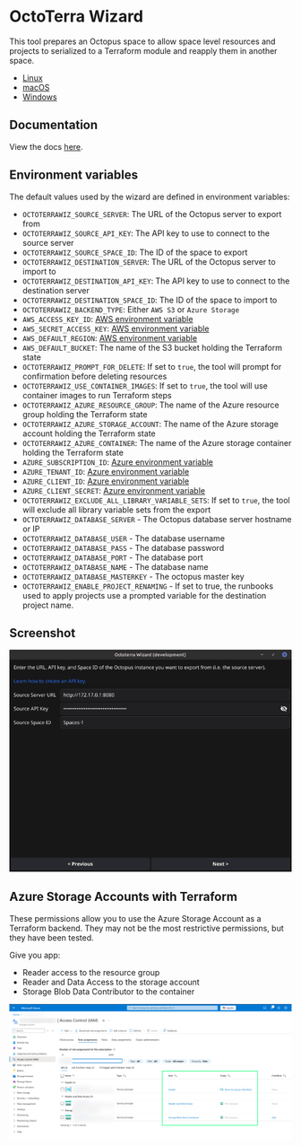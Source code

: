 # OctoTerra Wizard

This tool prepares an Octopus space to allow space level resources and projects to serialized to a Terraform module and reapply them in another space.

* [Linux](https://github.com/mcasperson/OctoterraWizard/releases/latest/download/octoterrawiz_linux_amd64)
* [macOS](https://github.com/mcasperson/OctoterraWizard/releases/latest/download/octoterrawiz_macos_arm64)
* [Windows](https://github.com/mcasperson/OctoterraWizard/releases/latest/download/octoterrawiz_windows_amd64.exe)

## Documentation

View the docs [here](https://octopus.com/docs/administration/migrate-spaces-with-octoterra).

## Environment variables

The default values used by the wizard are defined in environment variables:

* `OCTOTERRAWIZ_SOURCE_SERVER`: The URL of the Octopus server to export from
* `OCTOTERRAWIZ_SOURCE_API_KEY`: The API key to use to connect to the source server
* `OCTOTERRAWIZ_SOURCE_SPACE_ID`: The ID of the space to export
* `OCTOTERRAWIZ_DESTINATION_SERVER`: The URL of the Octopus server to import to
* `OCTOTERRAWIZ_DESTINATION_API_KEY`: The API key to use to connect to the destination server
* `OCTOTERRAWIZ_DESTINATION_SPACE_ID`: The ID of the space to import to
* `OCTOTERRAWIZ_BACKEND_TYPE`: Either `AWS S3` or `Azure Storage`
* `AWS_ACCESS_KEY_ID`: [AWS environment variable](https://docs.aws.amazon.com/cli/latest/userguide/cli-configure-envvars.html)
* `AWS_SECRET_ACCESS_KEY`: [AWS environment variable](https://docs.aws.amazon.com/cli/latest/userguide/cli-configure-envvars.html)
* `AWS_DEFAULT_REGION`: [AWS environment variable](https://docs.aws.amazon.com/cli/latest/userguide/cli-configure-envvars.html)
* `AWS_DEFAULT_BUCKET`: The name of the S3 bucket holding the Terraform state
* `OCTOTERRAWIZ_PROMPT_FOR_DELETE`: If set to `true`, the tool will prompt for confirmation before deleting resources
* `OCTOTERRAWIZ_USE_CONTAINER_IMAGES`: If set to `true`, the tool will use container images to run Terraform steps
* `OCTOTERRAWIZ_AZURE_RESOURCE_GROUP`: The name of the Azure resource group holding the Terraform state
* `OCTOTERRAWIZ_AZURE_STORAGE_ACCOUNT`: The name of the Azure storage account holding the Terraform state
* `OCTOTERRAWIZ_AZURE_CONTAINER`: The name of the Azure storage container holding the Terraform state
* `AZURE_SUBSCRIPTION_ID`: [Azure environment variable](https://azure.github.io/static-web-apps-cli/docs/cli/env-vars/)
* `AZURE_TENANT_ID`: [Azure environment variable](https://azure.github.io/static-web-apps-cli/docs/cli/env-vars/)
* `AZURE_CLIENT_ID`: [Azure environment variable](https://azure.github.io/static-web-apps-cli/docs/cli/env-vars/)
* `AZURE_CLIENT_SECRET`: [Azure environment variable](https://azure.github.io/static-web-apps-cli/docs/cli/env-vars/)
* `OCTOTERRAWIZ_EXCLUDE_ALL_LIBRARY_VARIABLE_SETS`: If set to `true`, the tool will exclude all library variable sets from the export
* `OCTOTERRAWIZ_DATABASE_SERVER` - The Octopus database server hostname or IP
* `OCTOTERRAWIZ_DATABASE_USER` - The database username
* `OCTOTERRAWIZ_DATABASE_PASS` - The database password
* `OCTOTERRAWIZ_DATABASE_PORT` - The database port
* `OCTOTERRAWIZ_DATABASE_NAME` - The database name
* `OCTOTERRAWIZ_DATABASE_MASTERKEY` - The octopus master key
* `OCTOTERRAWIZ_ENABLE_PROJECT_RENAMING` - If set to true, the runbooks used to apply projects use a prompted variable for the destination project name.

## Screenshot

![](screenshot.png)

## Azure Storage Accounts with Terraform

These permissions allow you to use the Azure Storage Account as a Terraform backend. They may not be the most restrictive
permissions, but they have been tested.

Give you app:

* Reader access to the resource group
* Reader and Data Access to the storage account
* Storage Blob Data Contributor to the container

![](azure.png)